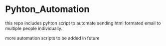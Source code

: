 # Pyhton_Automation
 this repo includes pyhton script to automate sending html formated email to multiple people individually.
 
 more automation scripts to be added in future

